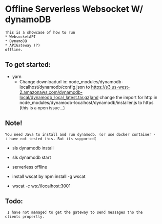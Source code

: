 # Offline Serverless Websocket W/ dynamoDB

    This is a showcase of how to run 
    * WebsocketAPI 
    * DynamoDB
    * APIGateway (?)
    offline.
## To get started: 
* yarn
    - Change downloadurl in: node_modules/dynamodb-localhost/dynamodb/config.json to https://s3.us-west-2.amazonaws.com/dynamodb-local/dynamodb_local_latest.tar.gz]and change the import for http in node_modules/dynamodb-localhost/dynamodb/installer.js to https (this is a open issue...) 

## Note! 
    You need Java to install and run dynamodb. (or use docker container - i have not tested this. But its supported)
* sls dynamodb install 
* sls dynamodb start 

* serverless offline
* install wscat by npm install -g wscat
* wscat -c ws://localhost:3001

## Todo: 
     I have not managed to get the gateway to send messages tho the clients propertly.